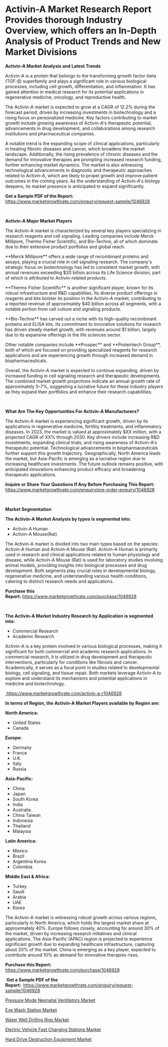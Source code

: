 <p><h1>Activin-A Market Research Report Provides thorough Industry Overview, which offers an In-Depth Analysis of Product Trends and New Market Divisions</h1></p><p><strong>Activin-A Market Analysis and Latest Trends</strong></p>
<p><p>Activin-A is a protein that belongs to the transforming growth factor-beta (TGF-β) superfamily and plays a significant role in various biological processes, including cell growth, differentiation, and inflammation. It has gained attention in medical research for its potential applications in regenerative medicine, oncology, and reproductive health.</p><p>The Activin-A market is expected to grow at a CAGR of 12.2% during the forecast period, driven by increasing investments in biotechnology and a rising focus on personalized medicine. Key factors contributing to market growth include growing awareness of Activin-A's therapeutic potential, advancements in drug development, and collaborations among research institutions and pharmaceutical companies. </p><p>A notable trend is the expanding scope of clinical applications, particularly in treating fibrotic diseases and cancer, which broadens the market landscape. Additionally, the rising prevalence of chronic diseases and the demand for innovative therapies are prompting increased research funding, further enhancing market dynamics. The market is also witnessing technological advancements in diagnostic and therapeutic approaches related to Activin-A, which are likely to propel growth and improve patient outcomes in the coming years. As the understanding of Activin-A's biology deepens, its market presence is anticipated to expand significantly.</p></p>
<p><strong>Get a Sample PDF of the Report:&nbsp;</strong> <a href="https://www.marketgrowthrate.com/enquiry/request-sample/1046928">https://www.marketgrowthrate.com/enquiry/request-sample/1046928</a></p>
<p>&nbsp;</p>
<p><strong>Activin-A Major Market Players</strong></p>
<p><p>The Activin-A market is characterized by several key players specializing in research reagents and cell signaling. Leading companies include Merck Millipore, Thermo Fisher Scientific, and Bio-Techne, all of which dominate due to their extensive product portfolios and global reach.</p><p>**Merck Millipore** offers a wide range of recombinant proteins and assays, playing a crucial role in cell signaling research. The company's strategic focus on biotechnology has led to consistent market growth, with annual revenues exceeding $20 billion across its Life Science division, part of which is attributed to Activin-related products.</p><p>**Thermo Fisher Scientific** is another significant player, known for its robust infrastructure and R&D capabilities. Its diverse product offerings in reagents and kits bolster its position in the Activin-A market, contributing to a reported revenue of approximately $40 billion across all segments, with a notable portion from cell culture and signaling products.</p><p>**Bio-Techne** has carved out a niche with its high-quality recombinant proteins and ELISA kits. Its commitment to innovative solutions for research has driven steady market growth, with revenues around $1 billion, largely due to its expansive offerings in the life sciences sector.</p><p>Other notable companies include **Prospec** and **Proteintech Group**, both of which are focused on providing specialized reagents for research applications and are experiencing growth through increased demand in biopharmaceuticals.</p><p>Overall, the Activin-A market is expected to continue expanding, driven by increased funding in cell signaling research and therapeutic developments. The combined market growth projections indicate an annual growth rate of approximately 5–7%, suggesting a lucrative future for these industry players as they expand their portfolios and enhance their research capabilities.</p></p>
<p>&nbsp;</p>
<p><strong>What Are The Key Opportunities For Activin-A Manufacturers?</strong></p>
<p><p>The Activin-A market is experiencing significant growth, driven by its applications in regenerative medicine, fertility treatments, and inflammatory diseases. In 2023, the market is valued at approximately $XX million, with a projected CAGR of XX% through 2030. Key drivers include increasing R&D investments, expanding clinical trials, and rising awareness of Activin-A's therapeutic potential. Technological advancements in biopharmaceuticals further support this growth trajectory. Geographically, North America leads the market, but Asia-Pacific is emerging as a lucrative region due to increasing healthcare investments. The future outlook remains positive, with anticipated innovations enhancing product efficacy and broadening therapeutic applications.</p></p>
<p><strong>Inquire or Share Your Questions If Any Before Purchasing This Report:</strong> <a href="https://www.marketgrowthrate.com/enquiry/pre-order-enquiry/1046928">https://www.marketgrowthrate.com/enquiry/pre-order-enquiry/1046928</a></p>
<p>&nbsp;</p>
<p><strong>Market Segmentation</strong></p>
<p><strong>The Activin-A Market Analysis by types is segmented into:</strong></p>
<p><ul><li>Activin-A Human</li><li>Activin-A Mouse(Rat)</li></ul></p>
<p><p>The Activin-A market is divided into two main types based on the species: Activin-A Human and Activin-A Mouse (Rat). Activin-A Human is primarily used in research and clinical applications related to human physiology and disease, while Activin-A Mouse (Rat) is used for laboratory studies involving animal models, providing insights into biological processes and drug development. Both segments play crucial roles in developmental biology, regenerative medicine, and understanding various health conditions, catering to distinct research needs and applications.</p></p>
<p><strong>Purchase this Report:&nbsp;</strong><a href="https://www.marketgrowthrate.com/purchase/1046928">https://www.marketgrowthrate.com/purchase/1046928</a></p>
<p>&nbsp;</p>
<p><strong>The Activin-A Market Industry Research by Application is segmented into:</strong></p>
<p><ul><li>Commercial Research</li><li>Academic Research</li></ul></p>
<p><p>Activin-A is a key protein involved in various biological processes, making it significant for both commercial and academic research applications. In commercial research, it is utilized in drug development and therapeutic interventions, particularly for conditions like fibrosis and cancer. Academically, it serves as a focal point in studies related to developmental biology, cell signaling, and tissue repair. Both markets leverage Activin-A to explore and understand its mechanisms and potential applications in medicine and biotechnology.</p></p>
<p><a href="https://www.marketgrowthrate.com/activin-a-r1046928">&nbsp;https://www.marketgrowthrate.com/activin-a-r1046928</a></p>
<p><strong>In terms of Region, the Activin-A Market Players available by Region are:</strong></p>
<p>
    <p> <strong> North America: </strong>
        <ul>
            <li>United States</li>
            <li>Canada</li>
        </ul>
        </p> 
    <p> <strong> Europe: </strong>
        <ul>
            <li>Germany</li>
            <li>France</li>
            <li>U.K.</li>
            <li>Italy</li>
            <li>Russia</li>
        </ul>
        </p> 
    <p> <strong> Asia-Pacific: </strong>
        <ul>
            <li>China</li>
            <li>Japan</li>
            <li>South Korea</li>
            <li>India</li>
            <li>Australia</li>
            <li>China Taiwan</li>
            <li>Indonesia</li>
            <li>Thailand</li>
            <li>Malaysia</li>
        </ul>
        </p> 
    <p> <strong> Latin America: </strong>
        <ul>
            <li>Mexico</li>
            <li>Brazil</li>
            <li>Argentina Korea</li>
            <li>Colombia</li>
        </ul>
        </p> 
    <p> <strong> Middle East & Africa: </strong>
        <ul>
            <li>Turkey</li>
            <li>Saudi</li>
            <li>Arabia</li>
            <li>UAE</li>
            <li>Korea</li>
        </ul>
    </p>
    </p>
<p><p>The Activin-A market is witnessing robust growth across various regions, particularly in North America, which holds the largest market share at approximately 40%. Europe follows closely, accounting for around 30% of the market, driven by increasing research initiatives and clinical applications. The Asia-Pacific (APAC) region is projected to experience significant growth due to expanding healthcare infrastructure, capturing about 20% of the market. China is emerging as a key player, expected to contribute around 10% as demand for innovative therapies rises.</p></p>
<p><strong>Purchase this Report: </strong><a href="https://www.marketgrowthrate.com/purchase/1046928">https://www.marketgrowthrate.com/purchase/1046928</a></p>
<p>&nbsp;<strong>Get a Sample PDF of the Report:&nbsp;&nbsp;</strong><a href="https://www.marketgrowthrate.com/enquiry/request-sample/1046928">https://www.marketgrowthrate.com/enquiry/request-sample/1046928</a></p>
<p><strong></strong></p>
<p><p><a href="https://medium.com/@erickanfordja/pressure-mode-neonatal-ventilators-market-emerging-trends-and-future-prospects-for-period-from-2024-2c0eb333402b?postPublishedType=repub">Pressure Mode Neonatal Ventilators Market</a></p><p><a href="https://www.linkedin.com/pulse/eye-wash-station-market-size-share-trends-analysis-z70fe">Eye Wash Station Market</a></p><p><a href="https://github.com/tamvrosiya/Market-Research-Report-List-6/blob/main/water-well-drilling-rigs-market.md">Water Well Drilling Rigs Market</a></p><p><a href="https://issuu.com/reportprime-2/docs/electric-vehicle-fast-charging-stat_05e73f91d44a36">Electric Vehicle Fast Charging Stations Market</a></p><p><a href="https://issuu.com/reportprime-2/docs/hard-drive-destruction-equipment-ma_8179681c7b1be1">Hard Drive Destruction Equipment Market</a></p></p>